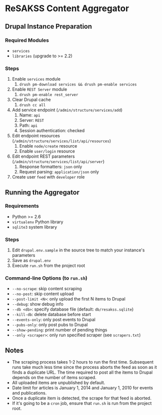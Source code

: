 ReSAKSS Content Aggregator
==========================

Drupal Instance Preparation
---------------------------

### Required Modules
* `services` 
* `libraries` (upgrade to >= 2.2)

### Steps
1. Enable `services` module
    1. `drush pm-download services && drush pm-enable services`
2. Enable `REST Server` module
    1. `drush pm-enable rest_server`
2. Clear Drupal cache
    1. `drush cc all`
3. Add service endpoint (`/admin/structure/services/add`)
    1. Name: `api`
    2. Server: `REST`
    3. Path: `api`
    4. Session authentication: checked
4. Edit endpoint resources (`/admin/structure/services/list/api/resources`)
    1. Enable `node/create` resource
    2. Enable `user/login` resource
5. Edit endpoint REST parameters (`/admin/structure/services/list/api/server`)
    1. Response formatters: `json` only
    2. Request parsing: `application/json` only
6. Create user `feed` with `developer` role

Running the Aggregator
----------------------

### Requirements
* Python >= 2.6
* `virtualenv` Python library
* `sqlite3` system library

### Steps  
1. Edit `drupal.env.sample` in the source tree to match your instance's parameters
2. Save as `drupal.env`
3. Execute `run.sh` from the project root

### Command-line Options (to `run.sh`)
* `--no-scrape`: skip content scraping
* `--no-post`: skip content upload
* `--post-limit <N>`: only upload the first N items to Drupal
* `--debug`: show debug info
* `--db <db>`: specify database file (default: `db/resakss.sqlite`)
* `--kill-db`: delete database before start
* `--events-only`: only post events to Drupal
* `--pubs-only`: only post pubs to Drupal
* `--show-pending`: print number of pending things
* `--only <scraper>`: only run specified scraper (see `scrapers.txt`)

Notes
-----  
* The scraping process takes 1-2 hours to run the first time. Subsequent runs take much less time since the process aborts the feed as soon as it finds a duplicate URL. The time required to post all the items to Drupal depends on the number of items scraped.
* All uploaded items are unpublished by default.
* Date limit for articles is January 1, 2014 and January 1, 2010 for events and publications.
* Once a duplicate item is detected, the scrape for that feed is aborted.
* If it's going to be a `cron` job, ensure that `run.sh` is run from the project root.